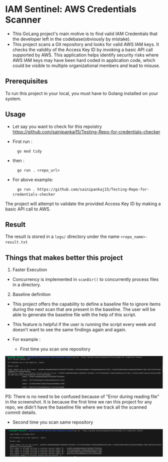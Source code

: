 # IAM Sentinel: AWS Credentials Scanner

- This GoLang project's main motive is to find valid IAM Credentials that the developer left in the codebase(obviously by mistake).
- This project scans a Git repository and looks for valid AWS IAM keys. It checks the validity of the Access Key ID by invoking a basic API call supported by AWS. This application helps identify security risks where AWS IAM keys may have been hard coded in application code, which could be visible to multiple organizational members and lead to misuse.

## Prerequisites

To run this project in your local, you must have to Golang installed on your system.

## Usage

- Let say you want to check for this repoistry https://github.com/sainipankaj15/Testing-Repo-for-credentials-checker
- First run :
        
        go mod tidy

- then :  

        go run . <repo_url>

- For above example:

        go run . https://github.com/sainipankaj15/Testing-Repo-for-credentials-checker

The project will attempt to validate the provided Access Key ID by making a basic API call to AWS.

## Result

The result is stored in a `logs/` directory under the name `<repo_name>-result.txt`

## Things that makes better this project

1. Faster Execution

- Concurrency is implemented in `scanDir()` to concurrently process files in a directory.

2. Baseline definition

- This project offers the capability to define a baseline file to ignore items
during the next scan that are present in the baseline. The user will be able to generate the baseline file with the help of this script.
- This feature is helpful if the user is running the script every week and doesn’t want to see the same findings again and again.

- For example :
  - First time you scan one repository 

<img src="./pic/Screenshot%20from%202023-11-18%2011-22-06.png">

PS: There is no need to be confused because of "Error during reading file" in the screenshot. It is because the first time we ran this project for any repo, we didn't have the baseline file where we track all the scanned commit details.

  - Second time you scan same repository 

<img src="./pic/Screenshot%20from%202023-11-18%2011-22-26.png">